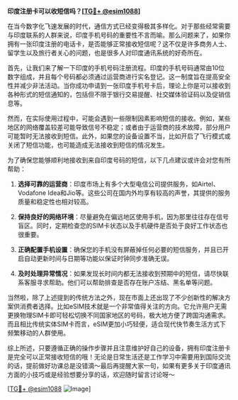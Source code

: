 **印度注册卡可以收短信吗？[[TG💪+ @esim1088](https://t.me/s/esim1088)]**

在当今数字化飞速发展的时代，通信方式已经变得极其多样化。对于那些经常需要与印度联系的人群来说，印度手机号码的重要性不言而喻。那么问题来了，如果你拥有一张印度注册的电话卡，是否能够正常接收短信呢？这不仅是许多商务人士、留学生以及旅行者关心的问题，也是很多人对印度通讯系统的好奇所在。

首先，让我们来了解一下印度的手机号码注册流程。印度的手机号码通常由10位数字组成，并且每个号码都必须通过运营商进行实名登记。这一制度旨在提高安全性并减少非法活动。当你成功申请到一张印度手机号卡后，理论上你是可以接收到各种形式的短信通知的，包括但不限于银行交易提醒、社交媒体验证码以及促销信息等。

然而，在实际使用过程中，可能会遇到一些限制因素影响短信的接收。例如，某些地区的网络覆盖较差可能导致信号不稳定；或者由于运营商的技术故障，部分用户可能暂时无法接收到短信。此外，如果您的设备设置不当，比如开启了飞行模式或关闭了短信功能，也可能造成无法接收到短信的情况发生。

为了确保您能够顺利地接收到来自印度号码的短信，以下几点建议或许会对您有所帮助：

1. **选择可靠的运营商**：印度市场上有多个大型电信公司提供服务，如Airtel、Vodafone Idea和Jio等。这些公司在国内外均享有较高的声誉，其提供的服务质量和稳定性也相对较高。
   
2. **保持良好的网络环境**：尽量避免在偏远地区使用手机，因为那里往往存在信号盲区。同时，定期检查您的SIM卡状态以及手机硬件是否处于良好工作状态也很重要。

3. **正确配置手机设置**：确保您的手机没有屏蔽掉任何必要的短信服务，并且已开启自动更新时间与日期等功能以保证时钟同步准确无误。

4. **及时处理异常情况**：如果发现长时间内都无法接收到预期中的短信，请尽快联系客服寻求帮助。他们可以帮助排查是否存在账户冻结、黑名单等问题。

当然啦，除了上述提到的传统方法之外，现在市面上还出现了不少创新性的解决方案供消费者选择。比如eSIM技术就是一个非常值得关注的方向。它允许用户无需更换物理SIM卡即可轻松切换不同国家地区的号码，极大地方便了跨国沟通需求。而且相比传统实体SIM卡而言，eSIM更加小巧轻便，适合现代快节奏生活方式下频繁移动的人群使用。

综上所述，只要遵循正确的操作步骤并且注意维护好自己的设备，拥有印度注册卡是完全可以正常接收短信的哦！无论是日常生活还是工作学习中需要用到国际交流的话，提前做好功课总是没错滴～最后再提醒大家一句，如果有更多关于印度通讯方面的小技巧或是经验想要分享的话，欢迎随时留言讨论呀～

[[TG💪+ @esim1088](https://t.me/s/esim1088) ![Image](https://i.postimg.cc/4NQfJmqS/Snipaste-2025-05-13-00-14-12.png)]